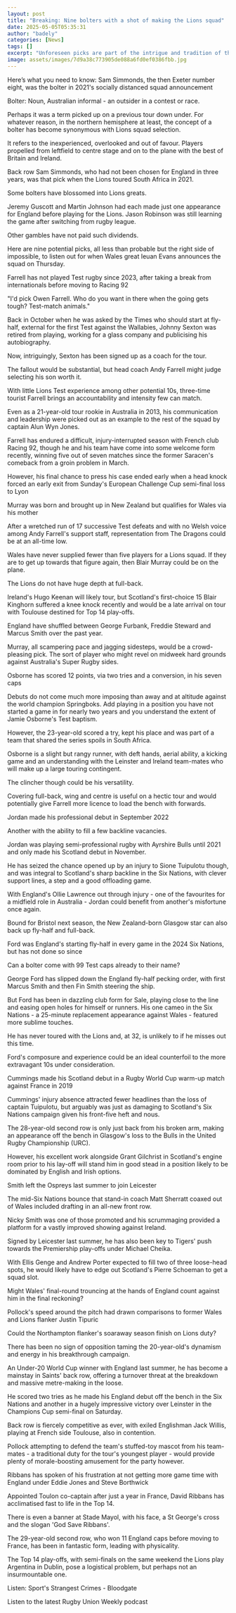 ```yaml
---
layout: post
title: "Breaking: Nine bolters with a shot of making the Lions squad"
date: 2025-05-05T05:35:31
author: "badely"
categories: [News]
tags: []
excerpt: "Unforeseen picks are part of the intrigue and tradition of the British and Irish Lions squad selection - so who might make a late run in 2025?"
image: assets/images/7d9a38c773905de088a6fd0ef0386fbb.jpg
---
```


Here’s what you need to know: Sam Simmonds, the then Exeter number eight, was the bolter in 2021's socially distanced squad announcement

Bolter: Noun, Australian informal - an outsider in a contest or race.

Perhaps it was a term picked up on a previous tour down under. For whatever reason, in the northern hemisphere at least, the concept of a bolter has become synonymous with Lions squad selection.

It refers to the inexperienced, overlooked and out of favour. Players propelled from leftfield to centre stage and on to the plane with the best of Britain and Ireland.

Back row Sam Simmonds, who had not been chosen for England in three years, was that pick when the Lions toured South Africa in 2021.

Some bolters have blossomed into Lions greats.

Jeremy Guscott and Martin Johnson had each made just one appearance for England before playing for the Lions. Jason Robinson was still learning the game after switching from rugby league.

Other gambles have not paid such dividends.

Here are nine potential picks, all less than probable but the right side of impossible, to listen out for when Wales great Ieuan Evans announces the squad on Thursday.

Farrell has not played Test rugby since 2023, after taking a break from internationals before moving to Racing 92

"I'd pick Owen Farrell. Who do you want in there when the going gets tough? Test-match animals."

Back in October when he was asked by the Times who should start at fly-half, external for the first Test against the Wallabies, Johnny Sexton was retired from playing, working for a glass company and publicising his autobiography.

Now, intriguingly, Sexton has been signed up as a coach for the tour.

The fallout would be substantial, but head coach Andy Farrell might judge selecting his son worth it.

With little Lions Test experience among other potential 10s, three-time tourist Farrell brings an accountability and intensity few can match.

Even as a 21-year-old tour rookie in Australia in 2013, his communication and leadership were picked out as an example to the rest of the squad by captain Alun Wyn Jones.

Farrell has endured a difficult, injury-interrupted season with French club Racing 92, though he and his team have come into some welcome form recently, winning five out of seven matches since the former Saracen's comeback from a groin problem in March.

However, his final chance to press his case ended early when a head knock forced an early exit from Sunday's European Challenge Cup semi-final loss to Lyon 

Murray was born and brought up in New Zealand but qualifies for Wales via his mother

After a wretched run of 17 successive Test defeats and with no Welsh voice among Andy Farrell's support staff, representation from The Dragons could be at an all-time low.

Wales have never supplied fewer than five players for a Lions squad. If they are to get up towards that figure again, then Blair Murray could be on the plane.

The Lions do not have huge depth at full-back.

Ireland's Hugo Keenan will likely tour, but Scotland's first-choice 15 Blair Kinghorn suffered a knee knock recently and would be a late arrival on tour with Toulouse destined for Top 14 play-offs.

England have shuffled between George Furbank, Freddie Steward and Marcus Smith over the past year.

Murray, all scampering pace and jagging sidesteps, would be a crowd-pleasing pick. The sort of player who might revel on midweek hard grounds against Australia's Super Rugby sides.

Osborne has scored 12 points, via two tries and a conversion, in his seven caps

Debuts do not come much more imposing than away and at altitude against the world champion Springboks. Add playing in a position you have not started a game in for nearly two years and you understand the extent of Jamie Osborne's Test baptism.

However, the 23-year-old scored a try, kept his place and was part of a team that shared the series spoils in South Africa.

Osborne is a slight but rangy runner, with deft hands, aerial ability, a kicking game and an understanding with the Leinster and Ireland team-mates who will make up a large touring contingent. 

The clincher though could be his versatility.

Covering full-back, wing and centre is useful on a hectic tour and would potentially give Farrell more licence to load the bench with forwards.

Jordan made his professional debut in September 2022

Another with the ability to fill a few backline vacancies.

Jordan was playing semi-professional rugby with Ayrshire Bulls until 2021 and only made his Scotland debut in November.

He has seized the chance opened up by an injury to Sione Tuipulotu though, and was integral to Scotland's sharp backline in the Six Nations, with clever support lines, a step and a good offloading game.

With England's Ollie Lawrence out through injury - one of the favourites for a midfield role in Australia - Jordan could benefit from another's misfortune once again.

Bound for Bristol next season, the New Zealand-born Glasgow star can also back up fly-half and full-back.

Ford was England's starting fly-half in every game in the 2024 Six Nations, but has not done so since

Can a bolter come with 99 Test caps already to their name?

George Ford has slipped down the England fly-half pecking order, with first Marcus Smith and then Fin Smith steering the ship.

But Ford has been in dazzling club form for Sale, playing close to the line and easing open holes for himself or runners. His one cameo in the Six Nations - a 25-minute replacement appearance against Wales - featured more sublime touches.

He has never toured with the Lions and, at 32, is unlikely to if he misses out this time.

Ford's composure and experience could be an ideal counterfoil to the more extravagant 10s under consideration.

Cummings made his Scotland debut in a Rugby World Cup warm-up match against France in 2019

Cummings' injury absence attracted fewer headlines than the loss of captain Tuipulotu, but arguably was just as damaging to Scotland's Six Nations campaign given his front-five heft and nous.

The 28-year-old second row is only just back from his broken arm, making an appearance off the bench in Glasgow's loss to the Bulls in the United Rugby Championship (URC).

However, his excellent work alongside Grant Gilchrist in Scotland's engine room prior to his lay-off will stand him in good stead in a position likely to be dominated by English and Irish options.

Smith left the Ospreys last summer to join Leicester

The mid-Six Nations bounce that stand-in coach Matt Sherratt coaxed out of Wales included drafting in an all-new front row.

Nicky Smith was one of those promoted and his scrummaging provided a platform for a vastly improved showing against Ireland.

Signed by Leicester last summer, he has also been key to Tigers' push towards the Premiership play-offs under Michael Cheika.

With Ellis Genge and Andrew Porter expected to fill two of three loose-head spots, he would likely have to edge out Scotland's Pierre Schoeman to get a squad slot.

Might Wales' final-round trouncing at the hands of England count against him in the final reckoning?

Pollock's speed around the pitch had drawn comparisons to former Wales and Lions flanker Justin Tipuric

Could the Northampton flanker's soaraway season finish on Lions duty?

There has been no sign of opposition taming the 20-year-old's dynamism and energy in his breakthrough campaign.

An Under-20 World Cup winner with England last summer, he has become a mainstay in Saints' back row, offering a turnover threat at the breakdown and massive metre-making in the loose.

He scored two tries as he made his England debut off the bench in the Six Nations and another in a hugely impressive victory over Leinster in the Champions Cup semi-final on Saturday.

Back row is fiercely competitive as ever, with exiled Englishman Jack Willis, playing at French side Toulouse, also in contention.

Pollock attempting to defend the team's stuffed-toy mascot from his team-mates - a traditional duty for the tour's youngest player - would provide plenty of morale-boosting amusement for the party however.

Ribbans has spoken of his frustration at not getting more game time with England under Eddie Jones and Steve Borthwick

Appointed Toulon co-captain after just a year in France, David Ribbans has acclimatised fast to life in the Top 14.

There is even a banner at Stade Mayol, with his face, a St George's cross and the slogan 'God Save Ribbans'.

The 29-year-old second row, who won 11 England caps before moving to France, has been in fantastic form, leading with physicality.

The Top 14 play-offs, with semi-finals on the same weekend the Lions play Argentina in Dublin, pose a logistical problem, but perhaps not an insurmountable one.

Listen: Sport's Strangest Crimes - Bloodgate

Listen to the latest Rugby Union Weekly podcast

